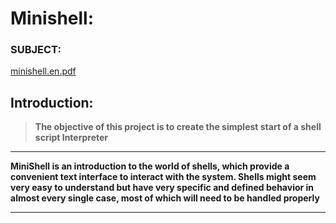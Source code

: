 # Minishell:

### SUBJECT:

[minishell.en.pdf](https://github.com/aelouazz/minishell/blob/master/zz_minishell.en.pdf)

## Introduction:

> **The objective of this project is to create the simplest start of a shell
script Interpreter**

---

**MiniShell is an introduction to the world of shells, which provide a convenient text interface to interact with the system. Shells might seem very easy to understand but have very specific and defined behavior in almost every single case, most of which will need to be handled properly**

---
